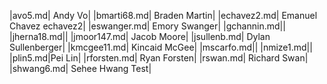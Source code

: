 |avo5.md| Andy Vo|
|bmarti68.md| Braden Martin|
|echavez2.md| Emanuel Chavez echavez2|
|eswanger.md| Emory Swanger|
|gchannin.md||
|jherna18.md||
|jmoor147.md| Jacob Moore|
|jsullenb.md| Dylan Sullenberger|
|kmcgee11.md| Kincaid McGee|
|mscarfo.md||
|nmize1.md||
|plin5.md|Pei Lin|
|rforsten.md| Ryan Forsten|
|rswan.md| Richard Swan|
|shwang6.md| Sehee Hwang Test|
